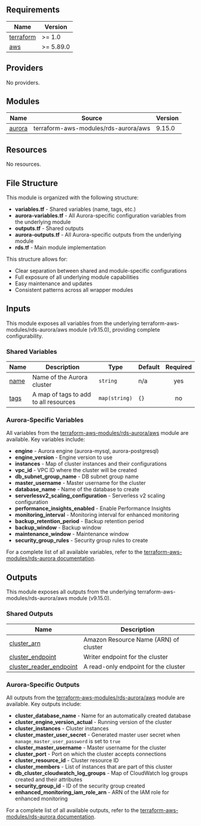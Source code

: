 <!-- BEGIN_TF_DOCS -->
## Requirements

| Name | Version |
|------|---------|
| <a name="requirement_terraform"></a> [terraform](#requirement\_terraform) | >= 1.0 |
| <a name="requirement_aws"></a> [aws](#requirement\_aws) | >= 5.89.0 |

## Providers

No providers.

## Modules

| Name | Source | Version |
|------|--------|---------|
| <a name="module_aurora"></a> [aurora](#module\_aurora) | terraform-aws-modules/rds-aurora/aws | 9.15.0 |

## Resources

No resources.

## File Structure

This module is organized with the following structure:

- **variables.tf** - Shared variables (name, tags, etc.)
- **aurora-variables.tf** - All Aurora-specific configuration variables from the underlying module
- **outputs.tf** - Shared outputs
- **aurora-outputs.tf** - All Aurora-specific outputs from the underlying module
- **rds.tf** - Main module implementation

This structure allows for:

- Clear separation between shared and module-specific configurations
- Full exposure of all underlying module capabilities
- Easy maintenance and updates
- Consistent patterns across all wrapper modules

## Inputs

This module exposes all variables from the underlying terraform-aws-modules/rds-aurora/aws module (v9.15.0), providing complete configurability.

### Shared Variables

| Name | Description | Type | Default | Required |
|------|-------------|------|---------|:--------:|
| <a name="input_name"></a> [name](#input\_name) | Name of the Aurora cluster | `string` | n/a | yes |
| <a name="input_tags"></a> [tags](#input\_tags) | A map of tags to add to all resources | `map(string)` | `{}` | no |

### Aurora-Specific Variables

All variables from the [terraform-aws-modules/rds-aurora/aws](https://registry.terraform.io/modules/terraform-aws-modules/rds-aurora/aws/latest) module are available. Key variables include:

- **engine** - Aurora engine (aurora-mysql, aurora-postgresql)
- **engine_version** - Engine version to use
- **instances** - Map of cluster instances and their configurations
- **vpc_id** - VPC ID where the cluster will be created
- **db_subnet_group_name** - DB subnet group name
- **master_username** - Master username for the cluster
- **database_name** - Name of the database to create
- **serverlessv2_scaling_configuration** - Serverless v2 scaling configuration
- **performance_insights_enabled** - Enable Performance Insights
- **monitoring_interval** - Monitoring interval for enhanced monitoring
- **backup_retention_period** - Backup retention period
- **backup_window** - Backup window
- **maintenance_window** - Maintenance window
- **security_group_rules** - Security group rules to create

For a complete list of all available variables, refer to the [terraform-aws-modules/rds-aurora documentation](https://registry.terraform.io/modules/terraform-aws-modules/rds-aurora/aws/latest?tab=inputs).

## Outputs

This module exposes all outputs from the underlying terraform-aws-modules/rds-aurora/aws module (v9.15.0).

### Shared Outputs

| Name | Description |
|------|-------------|
| <a name="output_cluster_arn"></a> [cluster\_arn](#output\_cluster\_arn) | Amazon Resource Name (ARN) of cluster |
| <a name="output_cluster_endpoint"></a> [cluster\_endpoint](#output\_cluster\_endpoint) | Writer endpoint for the cluster |
| <a name="output_cluster_reader_endpoint"></a> [cluster\_reader\_endpoint](#output\_cluster\_reader\_endpoint) | A read-only endpoint for the cluster |

### Aurora-Specific Outputs

All outputs from the [terraform-aws-modules/rds-aurora/aws](https://registry.terraform.io/modules/terraform-aws-modules/rds-aurora/aws/latest) module are available. Key outputs include:

- **cluster_database_name** - Name for an automatically created database
- **cluster_engine_version_actual** - Running version of the cluster
- **cluster_instances** - Cluster instances
- **cluster_master_user_secret** - Generated master user secret when `manage_master_user_password` is set to `true`
- **cluster_master_username** - Master username for the cluster
- **cluster_port** - Port on which the cluster accepts connections
- **cluster_resource_id** - Cluster resource ID
- **cluster_members** - List of instances that are part of this cluster
- **db_cluster_cloudwatch_log_groups** - Map of CloudWatch log groups created and their attributes
- **security_group_id** - ID of the security group created
- **enhanced_monitoring_iam_role_arn** - ARN of the IAM role for enhanced monitoring

For a complete list of all available outputs, refer to the [terraform-aws-modules/rds-aurora documentation](https://registry.terraform.io/modules/terraform-aws-modules/rds-aurora/aws/latest?tab=outputs).

<!-- END_TF_DOCS -->